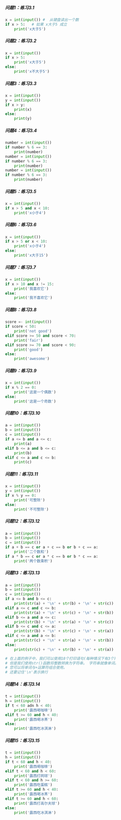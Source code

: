 ##### 问题1：练习3.1
```python
x = int(input()) #  从键盘读出一个数
if x > 5:   # 如果 x大于5 成立
    print('x大于5')
```

##### 问题2：练习3.2
```python
x = int(input())
if x > 5:
    print('x大于5')
else:
    print('x不大于5')
```
##### 问题3：练习3.3
```python
x = int(input())
y = int(input())
if x > y:
    print(x)
else:
    print(y)
```
##### 问题4：练习3.4
```python
number = int(input())
if number % 6 == 3:
    print(number)
number = int(input())
if number % 6 == 3:
    print(number)
number = int(input())
if number % 6 == 3:
    print(number)
```
##### 问题5：练习3.5
```python
x = int(input())
if x > 5 and x < 10:
    print('x小于4')
```
##### 问题6：练习3.6
```python
x = int(input())
if x > 5 or x < 10:
    print('x小于4')
else:
    print('x大于15')
```
##### 问题7：练习3.7
```python
x = int(input())
if x > 10 and x != 15:
    print('我喜欢它')
else:
    print('我不喜欢它')
```
##### 问题8：练习3.8
```python
score =- int(input())
if score < 50:
    print('not good')
elif score >= 50 and score < 70:
    print('fair')
elif score >= 70 and score < 90:
    print('good')
else:
    print('awesome')
```
##### 问题9：练习3.9
```python
x = int(input())
if x % 2 == 0:
    print('这是一个偶数')
else:
    print('这是一个奇数')
```
##### 问题10：练习3.10
```python
a = int(input())
b = int(input())
c = int(input())
if a <= b and a <= c:
    print(a)
elif b <= a and b <= c:
    print(b)
elif c <= a and c <= b:
    print(c)
```
##### 问题11：练习3.11
```python
x = int(input())
y = int(input())
if x % y == 0:
    print('可整除')
else:
    print('不可整除')
```
##### 问题12：练习3.12
```python
a = int(input())
b = int(input())
c = int(input())
if a + b == c or a + c == b or b + c == a:
    print('二个数和')
if a * b == c or a * c == b or b * c == a:
    print('两个数乘积')
```
##### 问题13：练习3.13

```python
a = int(input())
b = int(input())
c = int(input())
if a <= b and b <= c:
    print(str(a) + '\n' + str(b) + '\n' + str(c))
elif a <= c and c <= b:
    print(str(a) + '\n' + str(c) + '\n' + str(b))
elif b <= a and a <= c:
    print(str(b) + '\n' + str(a) + '\n' + str(c))
elif b <= c and c <= a:
    print(str(b) + '\n' + str(c) + '\n' + str(a))
elif c <= a and a <= b:
    print(str(c) + '\n' + str(a) + '\n' + str(b))
else:
    print(str(c) + '\n' + str(b) + '\n' + str(a))

# 在上面的例子中，我们可以使用18个打印语句(每种情况下有3个)
# 但是我们使用str()函数将整数转换为字符串。 字符串就像单词。
# 您可以将单词与+运算符组合使用。
# 还要记住'\n'表示换行
```
##### 问题14：练习3.14
```python
t = int(input())
h = int(input())
if t < 60 adn h < 40:
    print('露西喝咖啡')
elif t >= 60 and h < 40:
    print('露西喝冰茶')
else:
    print('露西吃冰淇淋')
```
##### 问题15：练习3.15
```python
t = int(input())
h = int(input())
if t < 60 and h < 40:
    print('露西喝咖啡')
elif t < 60 and h < 60:
    print('露西打网球')
elif t < 60 and h >= 60:
    print('露西吃蛋糕')
elif t >= 60 and h < 40:
    print('露西喝冰茶')
elif t >= 60 and h < 60:
    print('露西打高尔夫球')
else:
    print('露西吃冰淇淋')
```

